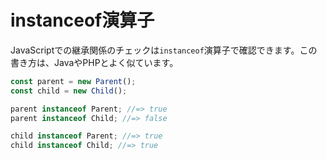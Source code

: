 # instanceof演算子

JavaScriptでの継承関係のチェックは`instanceof`演算子で確認できます。この書き方は、JavaやPHPとよく似ています。

```javascript
const parent = new Parent();
const child = new Child();

parent instanceof Parent; //=> true
parent instanceof Child; //=> false

child instanceof Parent; //=> true
child instanceof Child; //=> true
```

